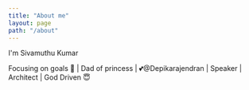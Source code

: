 ```yaml
---
title: "About me"
layout: page
path: "/about"
---
```


I'm Sivamuthu Kumar

Focusing on goals 🎯 | Dad of princess | 💕@Depikarajendran | Speaker | Architect | God Driven 😇
